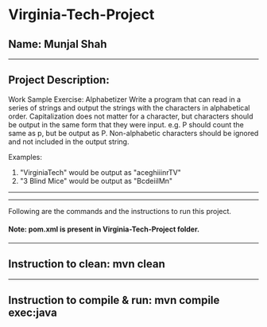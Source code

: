 # Virginia-Tech-Project
## Name: Munjal Shah


-----------------------------------------------------------------------
## Project Description:

Work Sample Exercise: Alphabetizer
Write a program that can read in a series of strings and output the strings with the characters in alphabetical order.
Capitalization does not matter for a character, but characters should be output in the same form that they were input. e.g. P should count the same as p, but be output as P.
Non-alphabetic characters should be ignored and not included in the output string.

Examples:
1. "VirginiaTech" would be output as "aceghiiinrTV"
2. "3 Blind Mice" would be output as "BcdeiilMn"
			

-----------------------------------------------------------------------
-----------------------------------------------------------------------


Following are the commands and the instructions to run this project.
#### Note: pom.xml is present in Virginia-Tech-Project folder.

-----------------------------------------------------------------------
## Instruction to clean: mvn clean

-----------------------------------------------------------------------
## Instruction to compile & run: mvn compile exec:java